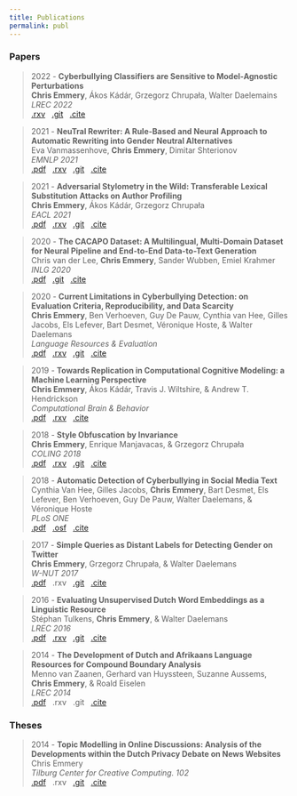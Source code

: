 ```yaml
---
title: Publications
permalink: publ
---
```


### Papers

> 2022 - **Cyberbullying Classifiers are Sensitive to Model-Agnostic Perturbations** <br>
  **Chris Emmery**, Ákos Kádár, Grzegorz Chrupała, Walter Daelemains <br>
  *LREC 2022* <br>
  [.rxv](https://arxiv.org/abs/2109.06105) &nbsp;
  [.git](https://github.com/cmry/augtox) &nbsp;
  [.cite](https://research.tilburguniversity.edu/en/publications/cyberbullying-classifiers-are-sensitive-to-model-agnostic-perturb) &nbsp;

> 2021 - **NeuTral Rewriter: A Rule-Based and Neural Approach to Automatic Rewriting into Gender Neutral Alternatives** <br>
  Eva Vanmassenhove, **Chris Emmery**, Dimitar Shterionov <br>
  *EMNLP 2021* <br>
  [.pdf](https://aclanthology.org/2021.emnlp-main.704/) &nbsp;
  [.rxv](https://arxiv.org/abs/2109.06105) &nbsp;
  [.git](https://github.com/vnmssnhv/NeuTralRewriter) &nbsp;
  [.cite](https://research.tilburguniversity.edu/en/publications/neutral-rewriter-a-rule-based-and-neural-approach-to-automatic-re) &nbsp;

> 2021 - **Adversarial Stylometry in the Wild: Transferable Lexical Substitution Attacks on Author Profiling** <br>
  **Chris Emmery**, Ákos Kádár, Grzegorz Chrupała <br>
  *EACL 2021* <br>
  [.pdf](https://www.aclweb.org/anthology/2021.eacl-main.203.pdf) &nbsp;
  [.rxv](https://arxiv.org/abs/2101.11310) &nbsp;
  [.git](https://github.com/cmry/reap) &nbsp;
  [.cite](https://research.tilburguniversity.edu/en/publications/adversarial-stylometry-in-the-wild-transferable-lexical-substitut) &nbsp;

> 2020 - **The CACAPO Dataset: A Multilingual, Multi-Domain Dataset for Neural Pipeline and End-to-End Data-to-Text Generation** <br>
  Chris van der Lee, **Chris Emmery**, Sander Wubben, Emiel Krahmer <br>
  *INLG 2020* <br>
  [.pdf](https://pdfs.semanticscholar.org/9629/f883ab622488ea6d24dd0d3af7014d734852.pdf) &nbsp;
  [.git](https://github.com/TallChris91/CACAPO-Dataset) &nbsp;
  [.cite](https://research.tilburguniversity.edu/en/publications/the-cacapo-dataset-a-multilingual-multi-domain-dataset-for-neural) &nbsp;

> 2020 - **Current Limitations in Cyberbullying Detection: on Evaluation Criteria, Reproducibility, and Data Scarcity** <br>
  **Chris Emmery**, Ben Verhoeven, Guy De Pauw, Cynthia van Hee, Gilles Jacobs, Els Lefever, Bart Desmet, Véronique Hoste, & Walter Daelemans <br>
  *Language Resources & Evaluation* <br>
  [.pdf](https://link.springer.com/article/10.1007/s10579-020-09509-1) &nbsp;
  [.rxv](https://arxiv.org/abs/1910.11922) &nbsp;
  [.git](https://github.com/cmry/amica) &nbsp;
  [.cite](https://research.tilburguniversity.edu/en/publications/current-limitations-in-cyberbullying-detection-on-evaluation-crit#cite-BIBTEX) &nbsp;

> 2019 - **Towards Replication in Computational Cognitive Modeling: a Machine Learning Perspective** <br>
  **Chris Emmery**, Ákos Kádár, Travis J. Wiltshire, & Andrew T. Hendrickson <br>
  *Computational Brain & Behavior* <br>
  [.pdf](https://link.springer.com/content/pdf/10.1007%2Fs42113-019-00055-w.pdf) &nbsp;
  [.rxv](https://psyarxiv.com/9y72b/) &nbsp;
  [.cite](https://research.tilburguniversity.edu/en/publications/towards-replication-in-computational-cognitive-modeling-a-machine#cite-BIBTEX) &nbsp;

> 2018 - **Style Obfuscation by Invariance** <br>
  **Chris Emmery**, Enrique Manjavacas, & Grzegorz Chrupała <br>
  *COLING 2018* <br>
  [.pdf](http://aclweb.org/anthology/C18-1084) &nbsp;
  [.rxv](https://arxiv.org/abs/1805.07143) &nbsp;
  [.git](https://github.com/cmry/style-obfuscation) &nbsp;
  [.cite](https://research.tilburguniversity.edu/en/publications/style-obfuscation-by-invariance#cite-BIBTEX)

> 2018 - **Automatic Detection of Cyberbullying in Social Media Text** <br>
  Cynthia Van Hee, Gilles Jacobs, **Chris Emmery**, Bart Desmet, Els Lefever, Ben Verhoeven, Guy De Pauw, Walter Daelemans, & Véronique Hoste <br>
  *PLoS ONE* <br> 
  [.pdf](https://journals.plos.org/plosone/article?id=10.1371/journal.pone.0203794) &nbsp;
  [.osf](https://osf.io/rgqw8/) &nbsp;
  [.cite](https://research.tilburguniversity.edu/en/publications/automatic-detection-of-cyberbullying-in-social-media-text#cite-BIBTEX)

> 2017 - **Simple Queries as Distant Labels for Detecting Gender on Twitter** <br>
  **Chris Emmery**, Grzegorz Chrupała, & Walter Daelemans <br>
  *W-NUT 2017* <br>
  [.pdf](http://noisy-text.github.io/2017/pdf/WNUT07.pdf) &nbsp;
  .rxv &nbsp;
  [.git](https://github.com/cmry/simple-queries) &nbsp;
  [.cite](https://research.tilburguniversity.edu/en/publications/simple-queries-as-distant-labels-for-detecting-gender-on-twitter#cite-BIBTEX)

> 2016 - **Evaluating Unsupervised Dutch Word Embeddings as a Linguistic Resource** <br>
  Stéphan Tulkens, **Chris Emmery**, & Walter Daelemans <br>
  *LREC 2016* <br>
  [.pdf](https://arxiv.org/pdf/1607.00225.pdf) &nbsp;
  [.rxv](https://arxiv.org/abs/1607.00225) &nbsp;
  [.git](https://github.com/clips/dutchembeddings) &nbsp;
  [.cite](https://research.tilburguniversity.edu/en/publications/evaluating-unsupervised-dutch-word-embeddings-as-a-linguistic-res#cite-BIBTEX)

> 2014 - **The Development of Dutch and Afrikaans Language Resources for Compound Boundary Analysis** <br>
  Menno van Zaanen, Gerhard van Huyssteen, Suzanne Aussems, **Chris Emmery**, & Roald Eiselen <br>
  *LREC 2014* <br>
  [.pdf](http://ilk.uvt.nl/menno/files/docs/p_lrec14.pdf) &nbsp;
  .rxv &nbsp;
  .git &nbsp;
  [.cite](https://research.tilburguniversity.edu/en/publications/the-development-of-dutch-and-afrikaans-language-resources-for-com#cite-BIBTEX)


### Theses

> 2014 - **Topic Modelling in Online Discussions: Analysis of the Developments within the Dutch Privacy Debate on News Websites** <br>
  Chris Emmery <br>
  *Tilburg Center for Creative Computing. 102* <br>
  [.pdf](http://arno.uvt.nl/show.cgi?fid=135375) &nbsp;
  .rxv &nbsp;
  [.git](https://github.com/cmry/gomi/tree/master/AIVB) &nbsp;
  [.cite](https://www.worldcat.org/title/topic-modelling-in-online-discussions-analysis-of-the-developments-within-the-dutch-privacy-debate-on-news-websites/oclc/894803324&referer=brief_results)
